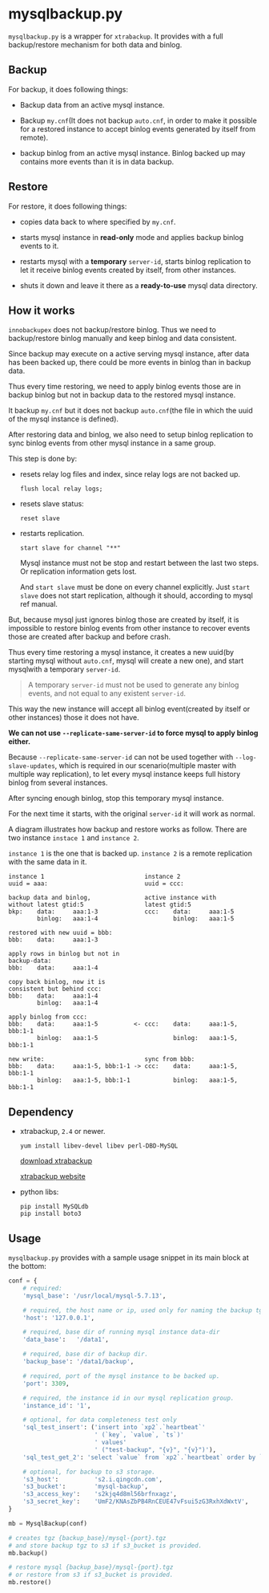 # mysqlbackup.py

`mysqlbackup.py` is a wrapper for `xtrabackup`.
It provides with a full backup/restore mechanism for both data and binlog.

## Backup

For backup, it does following things:

-   Backup data from an active mysql instance.

-   Backup `my.cnf`(It does not backup `auto.cnf`, in order to make it
    possible for a restored instance to accept binlog events generated by
    itself from remote).

-   backup binlog from an active mysql instance.
    Binlog backed up may contains more events than it is in data backup.

## Restore

For restore, it does following things:

-   copies data back to where specified by `my.cnf`.

-   starts mysql instance in **read-only** mode and applies backup binlog
    events to it.

-   restarts mysql with a **temporary** `server-id`, starts binlog replication
    to let it receive binlog events created by itself, from other instances.

-   shuts it down and leave it there as a **ready-to-use** mysql data
    directory.

## How it works

`innobackupex` does not backup/restore binlog.
Thus we need to backup/restore binlog manually and keep binlog and data
consistent.

Since backup may execute on a active serving mysql instance, after data has
been backed up, there could be more events in binlog than in backup data.

Thus every time restoring, we need to apply binlog events those are in backup
binlog but not in backup data to the restored mysql instance.

It backup `my.cnf` but it does not backup `auto.cnf`(the file in which the
uuid of the mysql instance is defined).

After restoring data and binlog, we also need to setup binlog replication to
sync binlog events from other mysql instance in a same group.

This step is done by:

-   resets relay log files and index, since relay logs are not backed up.

    ```
    flush local relay logs;
    ```

-   resets slave status:

    ```
    reset slave
    ```

-   restarts replication.

    ```
    start slave for channel "**"
    ```

    Mysql instance must not be stop and restart between the last two steps.
    Or replication information gets lost.

    And `start slave` must be done on every channel explicitly.
    Just `start slave` does not start replication, although it should,
    according to mysql ref manual.

But, because mysql just ignores binlog those are created by itself, it is
impossible to restore binlog events from other instance to recover events
those are created after backup and before crash.

Thus every time restoring a mysql instance, it creates a new uuid(by starting
mysql without `auto.cnf`, mysql will create a new one),
and start mysqlwith a temporary `server-id`.

>   A temporary `server-id` must not be used to generate any binlog events,
>   and not equal to any existent `server-id`.

This way the new instance will accept all binlog event(created by itself or
other instances) those it does not have.

**We can not use `--replicate-same-server-id` to force mysql to apply binlog
either.**

Because `--replicate-same-server-id` can not be used together with
`--log-slave-updates`, which is required in our scenario(multiple master with
multiple way replication), to let every mysql instance keeps full history
binlog from several instances.

After syncing enough binlog, stop this temporary mysql instance.

For the next time it starts, with the original `server-id` it will work as
normal.

A diagram illustrates how backup and restore works as follow.
There are two instance `instace 1` and `instance 2`.

`instance 1` is the one that is backed up.
`instance 2` is a remote replication with the same data in it.

```
instance 1                            instance 2
uuid = aaa:                           uuid = ccc:

backup data and binlog,               active instance with
without latest gtid:5                 latest gtid:5
bkp:    data:     aaa:1-3             ccc:    data:     aaa:1-5
        binlog:   aaa:1-4                     binlog:   aaa:1-5

restored with new uuid = bbb:
bbb:    data:     aaa:1-3

apply rows in binlog but not in
backup-data:
bbb:    data:     aaa:1-4

copy back binlog, now it is
consistent but behind ccc:
bbb:    data:     aaa:1-4
        binlog:   aaa:1-4

apply binlog from ccc:
bbb:    data:     aaa:1-5          <- ccc:    data:     aaa:1-5, bbb:1-1
        binlog:   aaa:1-5                     binlog:   aaa:1-5, bbb:1-1

new write:                            sync from bbb:
bbb:    data:     aaa:1-5, bbb:1-1 -> ccc:    data:     aaa:1-5, bbb:1-1
        binlog:   aaa:1-5, bbb:1-1            binlog:   aaa:1-5, bbb:1-1

```

## Dependency

-   xtrabackup, `2.4` or newer.

    ```
    yum install libev-devel libev perl-DBD-MySQL
    ```

    [download xtrabackup](https://www.percona.com/downloads/XtraBackup/Percona-XtraBackup-2.4.4/binary/redhat/7/x86_64/percona-xtrabackup-24-2.4.4-1.el7.x86_64.rpm)

    [xtrabackup website](https://www.percona.com/downloads/XtraBackup/LATEST/)

-   python libs:

    ```
    pip install MySQLdb
    pip install boto3
    ```

## Usage

`mysqlbackup.py` provides with a sample usage snippet in its main block at the
bottom:

```python
conf = {
    # required:
    'mysql_base': '/usr/local/mysql-5.7.13',

    # required, the host name or ip, used only for naming the backup tgz file.
    'host': '127.0.0.1',

    # required, base dir of running mysql instance data-dir
    'data_base':   '/data1',

    # required, base dir of backup dir.
    'backup_base': '/data1/backup',

    # required, port of the mysql instance to be backed up.
    'port': 3309,

    # required, the instance id in our mysql replication group.
    'instance_id': '1',

    # optional, for data completeness test only
    'sql_test_insert': ('insert into `xp2`.`heartbeat`'
                        ' (`key`, `value`, `ts`)'
                        ' values'
                        ' ("test-backup", "{v}", "{v}")'),
    'sql_test_get_2': 'select `value` from `xp2`.`heartbeat` order by `_id` desc limit 2',

    # optional, for backup to s3 storage.
    's3_host':          's2.i.qingcdn.com',
    's3_bucket':        'mysql-backup',
    's3_access_key':    's2kjq4d8ml56brfnxagz',
    's3_secret_key':    'UmF2/KNAsZbPB4RnCEUE47vFsui5zG3RxhXdWxtV',
}

mb = MysqlBackup(conf)

# creates tgz {backup_base}/mysql-{port}.tgz
# and store backup tgz to s3 if s3_bucket is provided.
mb.backup()

# restore mysql {backup_base}/mysql-{port}.tgz
# or restore from s3 if s3_bucket is provided.
mb.restore()
```
